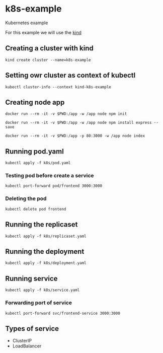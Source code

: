 # k8s-example
Kubernetes example

For this example we will use the [kind](https://kind.sigs.k8s.io/)

## Creating a cluster with kind

```shell
kind create cluster --name=k8s-example
```

## Setting owr cluster as context of kubectl

```shell
kubectl cluster-info --context kind-k8s-example
```

## Creating node app

```shell
docker run --rm -it -v $PWD:/app -w /app node npm init

docker run --rm -it -v $PWD:/app -w /app node npm install express --save

docker run --rm -it -v $PWD:/app -p 80:3000 -w /app node index
```

## Running pod.yaml

```shell
kubectl apply -f k8s/pod.yaml
```

### Testing pod before create a service

```shell
kubectl port-forward pod/frontend 3000:3000
```

### Deleting the pod

```shell
kubectl delete pod frontend
```

## Running the replicaset

```shell
kubectl apply -f k8s/replicaset.yaml
```

## Running the deployment

```shell
kubectl apply -f k8s/deployment.yaml
```

## Running service

```shell
kubectl apply -f k8s/service.yaml
```

### Forwarding port of service

```shell
kubectl port-forward svc/frontend-service 3000:3000
```


## Types of service

+ ClusterIP
+ LoadBalancer
